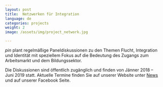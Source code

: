 ```yaml
---
layout: post
title:  Netzwerken für Integration
language: de
categories: projects
weight: 2
image: /assets/img/project_network.jpg

---
```


*pin* plant regelmäßige Paneldiskussionen zu den Themen Flucht, Integration und Identität mit speziellem Fokus auf die Bedeutung des Zugangs zum Arbeitsmarkt und dem Bildungssektor.

Die Diskussionen sind öffentlich zugänglich und finden von Jänner 2018 – Juni 2019 statt. Aktuelle Termine finden Sie auf unserer Website unter <a class='scroll-on-page-link' href='#start'>News</a> und auf unserer Facebook Seite.
